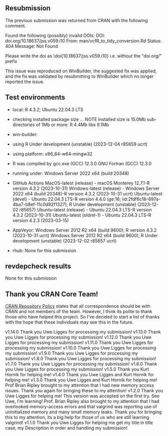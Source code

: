 
## Resubmission
The previous submission was returned from CRAN with the following comment.

Found the following (possibly) invalid DOIs:
   DOI: doi.org/10.18637/jss.v059.i10
     From: man/vcfR_to_tidy_conversion.Rd
     Status: 404
     Message: Not Found

Please write the doi as
\doi{10.18637/jss.v059.i10}
i.e. without the "doi.org/" prefix

This issue was reproduced on WinBuilder, the suggested fix was applied, and the fix was validated by resubmitting to WinBuilder which no longer reported the issue.



## Test environments

* local:
R 4.3.2; Ubuntu 22.04.3 LTS
* checking installed package size ... NOTE
  installed size is 15.0Mb
  sub-directories of 1Mb or more:
    R      4.4Mb
    libs   9.1Mb

* win-builder:
* using R Under development (unstable) (2023-12-04 r85659 ucrt)
* using platform: x86_64-w64-mingw32
* R was compiled by
    gcc.exe (GCC) 12.3.0
    GNU Fortran (GCC) 12.3.0
* running under: Windows Server 2022 x64 (build 20348)

* GitHub Actions
MacOS-latest (release) - macOS Monterey 12.7.1-R version 4.3.2 (2023-10-31)
Windows-latest (release) - Windows Server 2022 x64 (build 20348)-R version 4.3.2 (2023-10-31 ucrt)
Ubuntu-latest (devel) - Ubuntu 22.04.3 LTS-R version 4.4.0 (ge:16; iid:2fdf6c18-697a-4ba7-b8ef-11c0d92f1327); R Under development (unstable) (2023-12-02 r85657)
Ubuntu-latest (release) - Ubuntu 22.04.3 LTS-R version 4.3.2 (2023-10-31)
Ubuntu-latest (oldrel-1) - Ubuntu 22.04.3 LTS-R version 4.2.3 (2023-03-15)

* AppVeyor:
Windows Server 2012 R2 x64 (build 9600); R version 4.3.2 (2023-10-31 ucrt)
Windows Server 2012 R2 x64 (build 9600); R Under development (unstable) (2023-12-02 r85657 ucrt)

* rhub:
None for this submission

## revdepcheck results
None for this submission


## Thank you CRAN Core Team!

[CRAN Repository Policy](https://cran.r-project.org/web/packages/policies.html) states that all correspondence should be with CRAN and not members of the team.
However, I think its polite to thank those who have helped this project.
So I've decided to start a list of thanks with the hope that these individuals may see this in the future.

v1.14.0 Thank you Uwe Ligges for processing my submission!
v1.13.0 Thank you Uwe Ligges for processing my submission!
v1.12.0 Thank you Uwe Ligges for processing my submission!
v1.11.0 Thank you Uwe Ligges for processing my submission!
v1.10.0 Thank you Uwe Ligges for processing my submission!
v1.9.0 Thank you Uwe Ligges for processing my submission!
v1.8.0 Thank you Uwe Ligges for processing my submission!
v1.7.0 Thank you Uwe Ligges for processing my submission!
v1.6.0 Thank you Uwe Ligges for processing my submission!
v1.5.0 Thank you Kurt Hornik for helping me!
v1.4.0 Thank you Uwe Ligges and Kurt Hornik for helping me!
v1.3.0 Thank you Uwe Ligges and Kurt Hornik for helping me!
Prof Brian Ripley brought to my attention that I had new memory access issues.
Thank you again for bringing these to my attention!
v1.2.0 Thank you Uwe Ligges for helping me!
This version was accepted on the first try.
See Uwe, I'm learning!
Prof. Brian Ripley also brought to my attention that I had overlooked memory-access errors and that valgrind was reporting use of uninitialized memory and many small memory leaks.
Thank you for bringing this to my attention, its a big help for those of us who are still learning valgrind!
v1.1.0 Thank you Uwe Ligges for helping me get my title in title case, my Description in order and handling my submission!

